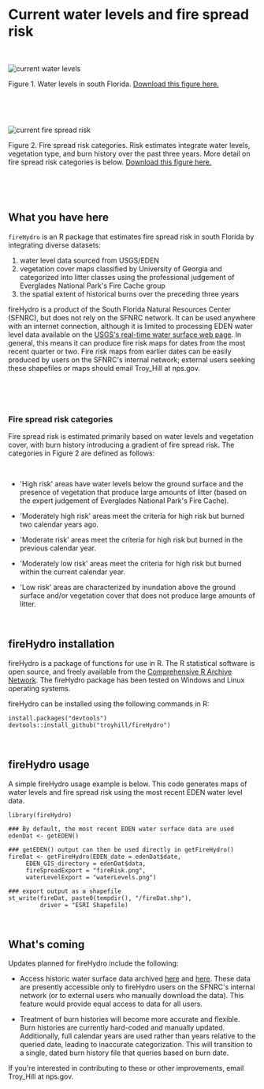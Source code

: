 # Current water levels and fire spread risk

&nbsp;

![current water levels]({{site.url}}/figures/waterLevels.png)


Figure 1. Water levels in south Florida. [Download this figure here.](../docs/figures/waterLevels.png)


&nbsp;

&nbsp;


![current fire spread risk]({{site.url}}/figures/fireRisk.png)

Figure 2. Fire spread risk categories. Risk estimates integrate water levels, vegetation type, and burn history over the past three years. More detail on fire spread risk categories is below. [Download this figure here.](../docs/figures/fireRisk.png)

&nbsp;

&nbsp;



## What you have here

`fireHydro` is an R package that estimates fire spread risk in south Florida by integrating diverse datasets:
1. water level data sourced from USGS/EDEN
2. vegetation cover maps classified by University of Georgia and categorized into litter classes using the professional judgement of Everglades National Park's Fire Cache group
3. the spatial extent of historical burns over the preceding three years


fireHydro is a product of the South Florida Natural Resources Center (SFNRC), but does not rely on the SFNRC network. It can be used anywhere with an internet connection, although it is limited to processing EDEN water level data available on the [USGS's real-time water surface web page](https://sofia.usgs.gov/eden/models/real-time.php). In general, this means it can produce fire risk maps for dates from the most recent quarter or two. Fire risk maps from earlier dates can be easily produced by users on the SFNRC's internal network; external users seeking these shapefiles or maps should email Troy_Hill at nps.gov.

&nbsp;

&nbsp;


### Fire spread risk categories

Fire spread risk is estimated primarily based on water levels and vegetation cover, with burn history introducing a gradient of fire spread risk. The categories in Figure 2 are defined as follows:

&nbsp; 

* 'High risk' areas have water levels below the ground surface and the presence of vegetation that produce large amounts of litter (based on the expert judgement of Everglades National Park's Fire Cache).

* 'Moderately high risk' areas meet the criteria for high risk but burned two calendar years ago.

* 'Moderate risk' areas meet the criteria for high risk but burned in the previous calendar year.

* 'Moderately low risk' areas meet the criteria for high risk but burned within the current calendar year.

* 'Low risk' areas are characterized by inundation above the ground surface and/or vegetation cover that does not produce large amounts of litter.

&nbsp;

## fireHydro installation

fireHydro is a package of functions for use in R. The R statistical software is open source, and freely available from the [Comprehensive R Archive Network](https://cran.r-project.org/). The fireHydro package has been tested on Windows and Linux operating systems.

fireHydro can be installed using the following commands in R:

```
install.packages("devtools")
devtools::install_github("troyhill/fireHydro")
```

&nbsp;


## fireHydro usage

A simple fireHydro usage example is below. This code generates maps of water levels and fire spread risk using the most recent EDEN water level data.

```
library(fireHydro)

### By default, the most recent EDEN water surface data are used
edenDat <- getEDEN()
 
### getEDEN() output can then be used directly in getFireHydro()
fireDat <- getFireHydro(EDEN_date = edenDat$date, 
     EDEN_GIS_directory = edenDat$data,
     fireSpreadExport = "fireRisk.png",
     waterLevelExport = "waterLevels.png")
     
### export output as a shapefile
st_write(fireDat, paste0(tempdir(), "/fireDat.shp"), 
         driver = "ESRI Shapefile)

```


&nbsp;

      

## What's coming

Updates planned for fireHydro include the following:

* Access historic water surface data archived [here](https://sofia.usgs.gov/eden/models/watersurfacemod_download.php) and [here](https://sofia.usgs.gov/eden/models/watersurfacemod_download_1990s.php). These data are presently accessible only to fireHydro users on the SFNRC's internal network (or to external users who manually download the data). This feature would provide equal access to data for all users.

* Treatment of burn histories will become more accurate and flexible. Burn histories are currently hard-coded and manually updated. Additionally, full calendar years are used rather than years relative to the queried date, leading to inaccurate categorization. This will transition to a single, dated burn history file that queries based on burn date.

If you're interested in contributing to these or other improvements, email Troy_Hill at nps.gov.
